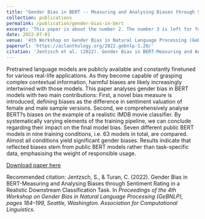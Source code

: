 ```yaml
---
title: "Gender Bias in BERT -- Measuring and Analysing Biases through Sentiment Rating in a Realistic Downstream Classification Task"
collection: publications
permalink: /publication/gender-bias-in-bert
excerpt: 'This paper is about the number 2. The number 3 is left for future work.'
date: 2022-07-01
venue: '4th Workshop on Gender Bias in Natural Language Processing (GeBNLP) at ACL Conference'
paperurl: 'https://aclanthology.org/2022.gebnlp-1.20/'
citation: 'Jentzsch et al. (2022). Gender Bias in BERT-Measuring and Analysing Biases through Sentiment Rating in a Realistic Downstream Classification Task. In Proceedings of the 4th Workshop on Gender Bias in Natural Language Processing (GeBNLP) (pp. 184-199). Association for Computational Linguistics.'
---
```

Pretrained language models are publicly available and constantly finetuned for various real-life applications. As they become capable of grasping complex contextual information, harmful biases are likely increasingly intertwined with those models. This paper analyses gender bias in BERT models with two main contributions: First, a novel bias measure is introduced, defining biases as the difference in sentiment valuation of female and male sample versions. Second, we comprehensively analyse BERT?s biases on the example of a realistic IMDB movie classifier. By systematically varying elements of the training pipeline, we can conclude regarding their impact on the final model bias. Seven different public BERT models in nine training conditions, i.e. 63 models in total, are compared. Almost all conditions yield significant gender biases. Results indicate that reflected biases stem from public BERT models rather than task-specific data, emphasising the weight of responsible usage.

[Download paper here](https://aclanthology.org/2022.gebnlp-1.20/)

Recommended citation: Jentzsch, S., & Turan, C. (2022). Gender Bias in BERT-Measuring and Analysing Biases through Sentiment Rating in a Realistic Downstream Classification Task. In <i>Proceedings of the 4th Workshop on Gender Bias in Natural Language Processing (GeBNLP), pages 184–199<i>, Seattle, Washington. Association for Computational Linguistics.